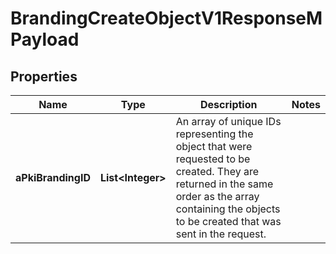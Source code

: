 

# BrandingCreateObjectV1ResponseMPayload

## Properties

Name | Type | Description | Notes
------------ | ------------- | ------------- | -------------
**aPkiBrandingID** | **List&lt;Integer&gt;** | An array of unique IDs representing the object that were requested to be created.  They are returned in the same order as the array containing the objects to be created that was sent in the request. | 




